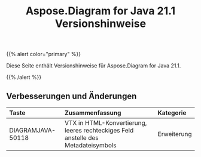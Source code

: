 ﻿---
title: Aspose.Diagram for Java 21.1 Versionshinweise
type: docs
weight: 12
url: /de/java/aspose-diagram-for-java-21-1-release-notes/
---
{{% alert color="primary" %}}

Diese Seite enthält Versionshinweise für Aspose.Diagram for Java 21.1.

{{% /alert %}}
## **Verbesserungen und Änderungen**  ##

|**Taste**|**Zusammenfassung**|**Kategorie**|
|:- |:- |:- |
|DIAGRAMJAVA-50118|VTX in HTML-Konvertierung, leeres rechteckiges Feld anstelle des Metadateisymbols|Erweiterung|

